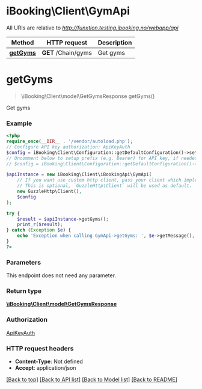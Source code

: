 # iBooking\Client\GymApi

All URIs are relative to *http://funxtion.testing.ibooking.no/webapp/api*

Method | HTTP request | Description
------------- | ------------- | -------------
[**getGyms**](GymApi.md#getgyms) | **GET** /Chain/gyms | Get gyms

# **getGyms**
> \iBooking\Client\model\GetGymsResponse getGyms()

Get gyms

### Example
```php
<?php
require_once(__DIR__ . '/vendor/autoload.php');
// Configure API key authorization: ApiKeyAuth
$config = iBooking\Client\Configuration::getDefaultConfiguration()->setApiKey('X-Access-Token', 'YOUR_API_KEY');
// Uncomment below to setup prefix (e.g. Bearer) for API key, if needed
// $config = iBooking\Client\Configuration::getDefaultConfiguration()->setApiKeyPrefix('X-Access-Token', 'Bearer');

$apiInstance = new iBooking\Client\iBookingApi\GymApi(
    // If you want use custom http client, pass your client which implements `GuzzleHttp\ClientInterface`.
    // This is optional, `GuzzleHttp\Client` will be used as default.
    new GuzzleHttp\Client(),
    $config
);

try {
    $result = $apiInstance->getGyms();
    print_r($result);
} catch (Exception $e) {
    echo 'Exception when calling GymApi->getGyms: ', $e->getMessage(), PHP_EOL;
}
?>
```

### Parameters
This endpoint does not need any parameter.

### Return type

[**\iBooking\Client\model\GetGymsResponse**](../Model/GetGymsResponse.md)

### Authorization

[ApiKeyAuth](../../README.md#ApiKeyAuth)

### HTTP request headers

 - **Content-Type**: Not defined
 - **Accept**: application/json

[[Back to top]](#) [[Back to API list]](../../README.md#documentation-for-api-endpoints) [[Back to Model list]](../../README.md#documentation-for-models) [[Back to README]](../../README.md)

